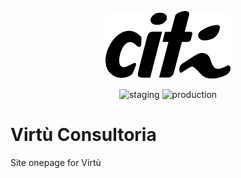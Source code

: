 
<p align="center">
  <a href="http://citi.org.br">
    <img src="https://raw.githubusercontent.com/jrmmendes/citi-doc-utils/master/citi_black.png" alt="CITi logo"/>
  </a>
</p>
<p align="center">
  <img src="https://img.shields.io/badge/staging%20branch-develop-%23E35F61.svg" alt="staging">
  <img src="https://img.shields.io/badge/production%20branch-main-%23566573.svg" alt="production">
</p>

<h1>Virtù Consultoria</h1>

<p>Site onepage for Virtù</p>
